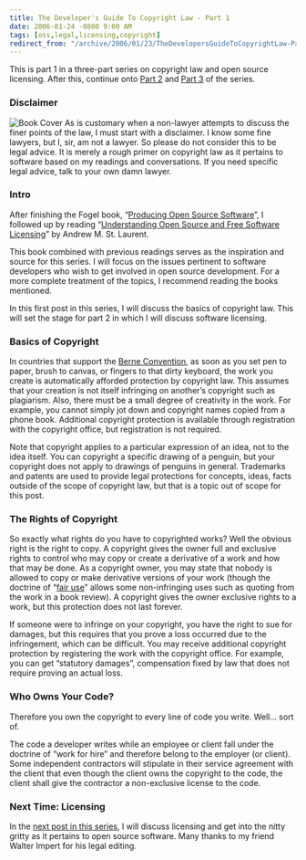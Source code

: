 ```yaml
---
title: The Developer's Guide To Copyright Law - Part 1
date: 2006-01-24 -0800 9:00 AM
tags: [oss,legal,licensing,copyright]
redirect_from: "/archive/2006/01/23/TheDevelopersGuideToCopyrightLaw-Part1.aspx/"
---
```


This is part 1 in a three-part series on copyright law and open source
licensing. After this, continue onto [Part
2](https://haacked.com/archive/2006/01/24/DevelopersGuideToOpenSourceSoftwareLicensing.aspx "Part 2 of the series")
and [Part
3](https://haacked.com/archive/2006/01/25/WhoOwnstheCopyrightforAnOpenSourceProject.aspx)
of the series.

### Disclaimer

![Book
Cover](https://haacked.com/images/UnderstandingOpenSourceLicensing.gif)
As is customary when a non-lawyer attempts to discuss the finer points
of the law, I must start with a disclaimer. I know some fine lawyers,
but I, sir, am not a lawyer. So please do not consider this to be legal
advice. It is merely a rough primer on copyright law as it pertains to
software based on my readings and conversations. If you need specific
legal advice, talk to your own damn lawyer.

### Intro

After finishing the Fogel book, “[Producing Open Source
Software](http://producingoss.com/)”, I followed up by reading
“[Understanding Open Source and Free Software
Licensing](http://www.oreilly.com/catalog/osfreesoft/book/ "Understanding Open Source and Free Software Licensing Book Online")”
by Andrew M. St. Laurent.

This book combined with previous readings serves as the inspiration and
source for this series. I will focus on the issues pertinent to software
developers who wish to get involved in open source development. For a
more complete treatment of the topics, I recommend reading the books
mentioned.

In this first post in this series, I will discuss the basics of
copyright law. This will set the stage for part 2 in which I will
discuss software licensing.

### Basics of Copyright

In countries that support the [Berne
Convention](https://en.wikipedia.org/wiki/Berne_Convention "Berne Convention"),
as soon as you set pen to paper, brush to canvas, or fingers to that
dirty keyboard, the work you create is automatically afforded protection
by copyright law. This assumes that your creation is not itself
infringing on another’s copyright such as plagiarism. Also, there must
be a small degree of creativity in the work. For example, you cannot
simply jot down and copyright names copied from a phone book. Additional
copyright protection is available through registration with the
copyright office, but registration is not required.

Note that copyright applies to a particular expression of an idea, not
to the idea itself. You can copyright a specific drawing of a penguin,
but your copyright does not apply to drawings of penguins in general.
Trademarks and patents are used to provide legal protections for
concepts, ideas, facts outside of the scope of copyright law, but that
is a topic out of scope for this post.

### The Rights of Copyright

So exactly what rights do you have to copyrighted works? Well the
obvious right is the right to copy. A copyright gives the owner full and
exclusive rights to control who may copy or create a derivative of a
work and how that may be done. As a copyright owner, you may state that
nobody is allowed to copy or make derivative versions of your work
(though the doctrine of “[fair
use](http://en.wikipedia.org/wiki/Fair_use "Wikipedia definition of 'Fair Use'")”
allows some non-infringing uses such as quoting from the work in a book
review). A copyright gives the owner exclusive rights to a work, but
this protection does not last forever.

If someone were to infringe on your copyright, you have the right to sue
for damages, but this requires that you prove a loss occurred due to the
infringement, which can be difficult. You may receive additional
copyright protection by registering the work with the copyright office.
For example, you can get “statutory damages”, compensation fixed by law
that does not require proving an actual loss.

### Who Owns Your Code?

Therefore you own the copyright to every line of code you write. Well...
sort of.

The code a developer writes while an employee or client fall under the
doctrine of “work for hire” and therefore belong to the employer (or
client). Some independent contractors will stipulate in their service
agreement with the client that even though the client owns the copyright
to the code, the client shall give the contractor a non-exclusive
license to the code.

### Next Time: Licensing

In the [next post in this
series](https://haacked.com/archive/2006/01/24/DevelopersGuideToOpenSourceSoftwareLicensing.aspx),
I will discuss licensing and get into the nitty gritty as it pertains to
open source software. Many thanks to my friend Walter Impert for his
legal editing.

